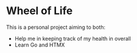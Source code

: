 # Wheel of Life

This is a personal project aiming to both:

- Help me in keeping track of my health in overall
- Learn Go and HTMX
